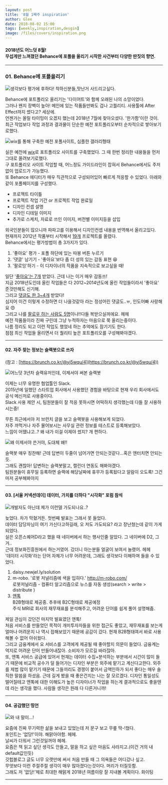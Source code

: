 ```yaml
---
layout: post
title: '8월 1째주 inspiration'
author: Glee
date: 2018-08-02 15:00
tags: [weekly,inspiration,desgin]
image: /files/covers/inspiration.png
---
```


####	2018년도 어느덧 8월!<br />무섭게만 느껴졌던 Behance에 포폴을 올리기 시작한 사건부터 다양한 딴짓의 향연.<br />

------



###  **01. Behance에 포폴올리기**



![생각보다 평가에 후하다! 착하신분들,맛난거 사드리고싶다.](https://i.imgur.com/m49457w.png)

Behance에 포트폴리오 올리기는 '다이어트'와 함께 오래된 나의 소망이었다.<br />그러나 왠지 장벽이 높아! 메인에 있는 작품들만봐도 겁나 고퀄리티. 사용툴에 After Effect까지 썼다고? 세상에.<br />언젠가는 올릴 타이밍이 오겠지 했는데 2018년 7월에 찾아오셨다. '한가함'이란 것이.<br />최근 작업보다 작업 과정과 결과물이 단순한 예전 포트폴리오부터 순차적으로 쌓아보기로했다.



![wix를 통해 구축한 예전 포폴사이트, 심플한 갤러리형태](https://i.imgur.com/JXtOj7K.png)

실은 예전에 [wix](http://ko.wix.com/)로 포트폴리오 사이트를 구축했었다. 그 때 한번 정리한 내용들을 먼저 그대로 올려보기로했다.<br />구 포트폴리오 사이트 작업할 때, 어느정도 가이드라인이 잡혀서 Behance에서도 주저없이 업로드가 가능했다.<br />또 Behance 에디터가 매우 직관적으로 구성되어있어 빠르게 적응할 수 있었다. 아래와 같이 포폴페이지를 구성했다.

- 프로젝트 타이틀
- 프로젝트 작업 기간 or 프로젝트 작업 완료일
- 디자인 컨셉 설명
- 디자인 디테일 이미지
- 추가로 스케치, 자료로 쓰인 이미지, 버전별 이미지등을 삽입

외국인분들이 많으니까 파파고를 이용해서 디자인컨셉 내용을 번역해서 올리고있다.<br />현재까지 2012년 작품부터 시작해서 <u>19개</u> 프로젝트를 올렸다.<br />Behance에서는 평가방법이 총 3가지가 있다.

1.  '좋아요' 평가 - 포폴 하단에 있는 따봉 버튼 누르기
2.  '댓글' 남기기 - '좋아요'보다 좀 더 성의 있는 감동 표현 &#128518;
3. '팔로잉'하기 - 이 디자이너의 작품을 지속적으로 보고싶을 때!

일단 '<u>좋아요'는 7개</u> 받았다. 근데 나는 이거 매우 감동쓰!<br />지금 2018년도인데 올린 작업들은 다 2012~2014년도에 올린 작업들이라서 '좋아요' 준것만해도 신기해.<br />그리고 <u>댓글도 한 3~4개</u> 받았다!<br />심지어 이건 이렇게 수정하면 더 나을것같아 라는 정성어린 댓글도..ㅠ, 인도어빠 사랑해요 &#128525;<br />그리고 나를 <u>팔로우 하는 사람도 5명</u>이나!!다들 복받으실꺼에요. 헤헤<br />예전 작품들이라 진짜 구린데 그냥 누적하자는 마음으로 쭉 올리는중이다.<br />나름 정리도 되고 이런 작업도 했었네 하는 추억에도 잠기기도 한다.<br />점점 최신 작업들 올리면서 더 퀄리티 높은 포트폴리오를 구성해봐야겠다.<br />





------





#### 02. 자주 찾는 정보는 슬랙봇으로 쓰자<br />

(참고 : [https://brunch.co.kr/@yj5wqu/4](https://brunch.co.kr/@yj5wqu/4))

![어느덧 3년차 슬랙유저인데, 이제서야 써본 슬랙봇](https://i.imgur.com/APjRNnh.png)

이제는 너무 유명한 협업툴인 Slack.<br />2015년에 일했던 스타트업 회사에서 사용했던 경험을 바탕으로 현재 우리 회사에서도 공식 메신저로 사용중이다.<br />Slack 사용 제안 시, 팀원분들이 잘 적응 못하시면 어떡하지 생각했는데 다들 잘 사용하시는중!<br />

무튼 최근에서야 저 브런치 글을 보고 슬랙봇을 사용해보게 되었다.<br />자주 까먹거나 자주 물어보시는 사무실 관련 정보를 테스트로 등록해보았다.<br />느낌이 어땠냐고..? 왜 내가 이걸 이제야 썼지? 개 편하다.<br />

![왜 이제서야 쓴거야, 도대체 왜!!](https://i.imgur.com/8VGwXlX.png)

슬랙봇 매우 칭찬해! 근데 답변이 두줄이 넘어가면 안되는것같다...혹은 엔터치면 안되는듯.<br />그래도 괜찮아! 답변하는 슬랙봇말고, 캘린더 연동도 해봐야겠다.<br />팀원분들이 휴무일 등록하면 슬랙에 해당날짜에 휴무가 등록됬다고 알람이 오도록! 그건 마저 공부해봐야지





------





#### 03. [서울 커넥션데이] 데이터, 가치를 더하다 "시각화" 포럼 참석

![개발자도 아닌데 제가 이런델 가도되나요..?](http://www.opensquared.org/upload/ckeditor/2018/06/2jGPUOpvHlgMWKHTJ2S4.jpg)<br />

늦었다. 차가 막혔거든. 첫번째 발표는 그래서 못 들었다.<br />데이터 담당자님이 여기 가신다고하길래, 오 저도 가도되요? 라고 장난쳤는데 같이 가게되었다.<br />실은 오픈스퀘어D라고 했을 때 네이버에서 하는 행사인줄 알았다. 그 네이버에 D2, 그거..<br />근데 정보화진흥원에서 하는거였어. 갔더니 아는분들 얼굴이 보여서 놀랬어. 헤헤<br />'데이터 시각화'라는 단어 자체가 너무 어려운데, 그래도 생각보다 이해하며 들을 수 있었다.

1. daisy.newjel.ly/solution
2. m-robo. '로봇 저널리즘에 색을 입히다.' http://m-robo.com/<br />로봇저널리즘 - 컴퓨터 알고리즘으로 뉴스를 자동 생성(search > write > distribute )
3. [앤톡](antock.com)<br />B2B형태로 제공중. 추후에 B2C형태로 제공예정<br />주식 MRI로 회사의 재무재표를 분석해주고, 어려운 단어를 쉽게 풀어 설명해줌.

제일 관심이 갔던건 마지막 발표였던 앤톡!<br />처음 서비스를 만들었던 목적이 개미투자자들을 위한 접근도 좋았고, 재무재표를 보는게 얼마나 어려운지 나 역시 접해보았기 때문에 공감이 갔다. 현재 B2B형태여서 바로 사용해볼 수 없어 아쉬웠다.<br />그리고 금융계에서 요 서비스를 고객에게 제공될 때 좋아할지 의문이 들었다. 금융계는 억지로 어려운 단어 만들어내잖아. 소비자가 모르길 바라잖아.<br />또, 앤톡 서비스 공급에 있어서 현재는 데이터 수집+분석하는 부분에서 시간이 많이 들기 때문에 비교적 공수가 덜 들어가는 디자인 부분은 외주에 맡기고 계신다고한다. 외주를 제법 많이 맡기기 때문에 그들끼리도 경쟁이 붙어서 금액인하가 되서 좋다는 매우 솔직한 말씀을 하셨음. 근데 길게 봤을 때 좋은건지는 나는 잘 모르겠다. 디자인 통일성도 떨어질테고 앤톡에 대한 이해도가 높은 디자이너가 작업을 하는게 결과적으로도 좋을텐데 라는 생각을 했다. 사람들 생각은 원래 다 다른거니까!





------







#### 04. 공감했던 띵언

![와 내 말이...!](https://i.imgur.com/YcdtOdM.png)<br />

요즘에 진짜 무기력한 삶을 보내고 있었는데 저 문구 보고 무릎 딱-!쳤다.<br />포인트는 '없당!'이야. 해맑아야함. 헤헤.<br />날씨가 더워서 그런것일꺼야 헤헤.<br />요즘은 책 읽고 싶단 생각도 안들고, 말을 하고 싶은 마음도 사라지고.(이건 거의 내 default값인듯)<br />깃헙블로그 글도 너무 오랫만에 써서 처음 만들 때 그 의욕들은 어디갔나 싶고.<br />무엇보다 이런 주절주절 생각이 매우 많아졌다는것이다. 머리가 터질듯함.<br />그래도 저 '없당!'체로 최대한 해맑게 2018년 여름이랑 잘 지내볼 계획이다. 화이팅



------















